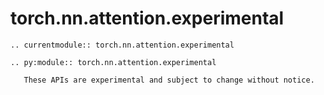 # torch.nn.attention.experimental

```{eval-rst}
.. currentmodule:: torch.nn.attention.experimental
```
```{eval-rst}
.. py:module:: torch.nn.attention.experimental
```

```{warning}
   These APIs are experimental and subject to change without notice.
```
